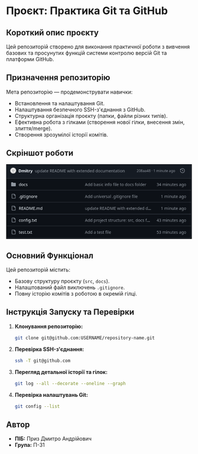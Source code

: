 # Проєкт: Практика Git та GitHub

## Короткий опис проєкту
Цей репозиторій створено для виконання практичної роботи з вивчення базових та просунутих функцій системи контролю версій Git та платформи GitHub.

## Призначення репозиторію
Мета репозиторію — продемонструвати навички:
* Встановлення та налаштування Git.
* Налаштування безпечного SSH-з'єднання з GitHub.
* Структурна організація проєкту (папки, файли різних типів).
* Ефективна робота з гілками (створення нової гілки, внесення змін, злиття/merge).
* Створення зрозумілої історії комітів.

## Скріншот роботи
![Прев'ю репозиторію](docs/preview.jpg)

## Основний Функціонал
Цей репозиторій містить:
* Базову структуру проєкту (`src`, `docs`).
* Налаштований файл виключень `.gitignore`.
* Повну історію комітів з роботою в окремій гілці.

## Інструкція Запуску та Перевірки
1. **Клонування репозиторію:**
   ```bash
   git clone git@github.com:USERNAME/repository-name.git

2. **Перевірка SSH-з'єднання:**
   ```bash
   ssh -T git@github.com

3. **Перегляд детальної історії та гілок:**
   ```bash
   git log --all --decorate --oneline --graph

4. **Перевірка налаштувань Git:**
   ```bash
   git config --list

## Автор
* **ПІБ:** Приз Дмитро Андрійович
* **Група:** П-31
